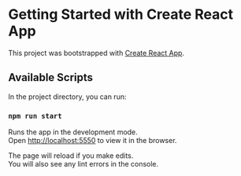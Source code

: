 # Getting Started with Create React App

This project was bootstrapped with [Create React App](https://github.com/facebook/create-react-app).

## Available Scripts

In the project directory, you can run:

### `npm run start`

Runs the app in the development mode.\
Open [http://localhost:5550](http://localhost:5550) to view it in the browser.

The page will reload if you make edits.\
You will also see any lint errors in the console.
